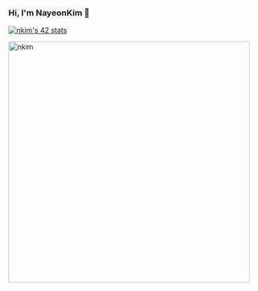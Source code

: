 ### Hi, I'm NayeonKim 👋

[![nkim's 42 stats](https://badge42.herokuapp.com/api/stats/nkim?cursus=42cursus)](https://github.com/JaeSeoKim/badge42)

<img src="https://42js.vercel.app/api/v1/certificate/js-piscine-beta/nkim" alt="nkim" width="480px" />

<!--
**Chloekkk/Chloekkk** is a ✨ _special_ ✨ repository because its `README.md` (this file) appears on your GitHub profile.

Here are some ideas to get you started:

- 🔭 I’m currently working on ...
- 🌱 I’m currently learning ...
- 👯 I’m looking to collaborate on ...
- 🤔 I’m looking for help with ...
- 💬 Ask me about ...
- 📫 How to reach me: ...
- 😄 Pronouns: ...
- ⚡ Fun fact: ...
-->
